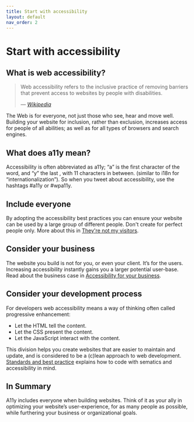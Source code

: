 ```yaml
---
title: Start with accessibility
layout: default
nav_order: 2
---
```


# Start with accessibility

## What is web accessibility?

<blockquote>
    <p>Web accessibility refers to the inclusive practice of removing barriers that prevent access to websites by people with disabilities.</p>
    <cite> — <a href="http://en.wikipedia.org/wiki/Web_accessibility">Wikipedia</a></cite>
</blockquote>

The Web is for everyone, not just those who see, hear and move well. Building your website for inclusion, rather than exclusion, increases access for people of all abilities; as well as for all types of browsers and search engines.

## What does a11y mean?

Accessibility is often abbreviated as a11y; “a” is the first character of the word, and “y” the last , with 11 characters in between. (similar to i18n for “internationalization”). So when you tweet about accessibility, use the hashtags #a11y or #wpa11y.

## Include everyone

By adopting the accessibility best practices you can ensure your website can be used by a large group of different people. Don't create for perfect people only. More about this in [They're not my visitors](/docs/start/myths/personas/).

## Consider your business

The website you build is not for you, or even your client. It’s for the users. Increasing accessibility instantly gains you a larger potential user-base. Read about the business case in [Accessibility for your business](/docs/start/business/).

## Consider your development process

For developers web accessibility means a way of thinking often called progressive enhancement:

- Let the HTML tell the content.
- Let the CSS present the content.
- Let the JavaScript interact with the content.

This division helps you create websites that are easier to maintain and update, and is considered to be a (c)lean approach to web development.
[Standards and best practice](/docs/topics/) explains how to code with sematics and accessibility in mind.

## In Summary

A11y includes everyone when building websites. Think of it as your ally in optimizing your website’s user-experience, for as many people as possible, while furthering your business or organizational goals.
